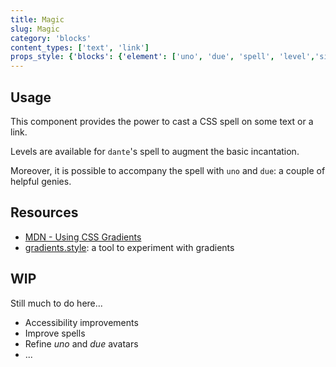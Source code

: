 ```yaml
---
title: Magic
slug: Magic
category: 'blocks'
content_types: ['text', 'link']
props_style: {'blocks': {'element': ['uno', 'due', 'spell', 'level','size' ]}}
---
```


## Usage

This component provides the power to cast a CSS spell on some text or a link.

Levels are available for `dante`'s spell to augment the basic incantation.

Moreover, it is possible to accompany the spell with `uno` and `due`: a couple of helpful genies.

## Resources

- [MDN - Using CSS Gradients](https://developer.mozilla.org/en-US/docs/Web/CSS/CSS_images/Using_CSS_gradients)
- [gradients.style](https://gradient.style): a tool to experiment with gradients

## WIP

Still much to do here...

- Accessibility improvements
- Improve spells
- Refine _uno_ and _due_ avatars
- ...
